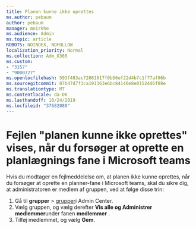 ```yaml
---
title: Planen kunne ikke oprettes
ms.author: pebaum
author: pebaum
manager: mnirkhe
ms.audience: Admin
ms.topic: article
ROBOTS: NOINDEX, NOFOLLOW
localization_priority: Normal
ms.collection: Adm_O365
ms.custom:
- "3157"
- "9000727"
ms.openlocfilehash: 593f483ac72081617f0b56ef22d4b7c1f77af06b
ms.sourcegitcommit: 07b47d7f3ca191363e6bc84140e8e01524d6f08e
ms.translationtype: MT
ms.contentlocale: da-DK
ms.lasthandoff: 10/24/2019
ms.locfileid: "37682080"
---
```

# <a name="failed-to-create-the-plan-error-when-trying-to-create-a-planner-tab-in-microsoft-teams"></a>Fejlen "planen kunne ikke oprettes" vises, når du forsøger at oprette en planlægnings fane i Microsoft teams

Hvis du modtager en fejlmeddelelse om, at planen ikke kunne oprettes, når du forsøger at oprette en planner-fane i Microsoft teams, skal du sikre dig, at administratoren er medlem af gruppen, ved at følge disse trin:

1. Gå til **grupper** > [grupper](https://admin.microsoft.com/Adminportal/Home?source=applauncher#/groups)i Admin Center. 
2. Vælg gruppen, og vælg derefter **Vis alle og Administrer medlemmer**under fanen **medlemmer** .
3. Tilføj medlemmet, og vælg **Gem**.